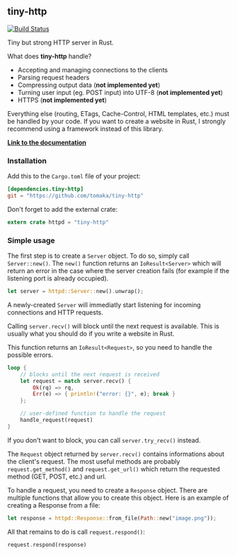 ## tiny-http

[![Build Status](https://travis-ci.org/tomaka/tiny-http.svg?branch=master)](https://travis-ci.org/tomaka/tiny-http)

Tiny but strong HTTP server in Rust.

What does **tiny-http** handle?
 - Accepting and managing connections to the clients
 - Parsing request headers
 - Compressing output data (**not implemented yet**)
 - Turning user input (eg. POST input) into UTF-8 (**not implemented yet**)
 - HTTPS (**not implemented yet**)

Everything else (routing, ETags, Cache-Control, HTML templates, etc.) must be handled by your code.
If you want to create a website in Rust, I strongly recommend using a framework instead of this library.

[**Link to the documentation**](http://www.rust-ci.org/tomaka/tiny-http/doc/tiny-http/)

### Installation

Add this to the `Cargo.toml` file of your project:

```toml
[dependencies.tiny-http]
git = "https://github.com/tomaka/tiny-http"
```

Don't forget to add the external crate:

```rust
extern crate httpd = "tiny-http"
```

### Simple usage

The first step is to create a `Server` object. To do so, simply call `Server::new()`.
The `new()` function returns an `IoResult<Server>` which will return an error
in the case where the server creation fails (for example if the listening port is already occupied).

```rust
let server = httpd::Server::new().unwrap();
```

A newly-created `Server` will immediatly start listening for incoming connections and HTTP requests.

Calling `server.recv()` will block until the next request is available. This is usually what you should do
if you write a website in Rust.

This function returns an `IoResult<Request>`, so you need to handle the possible errors.

```rust
loop {
	// blocks until the next request is received
    let request = match server.recv() {
    	Ok(rq) => rq,
    	Err(e) => { println!("error: {}", e); break }
	};

	// user-defined function to handle the request
    handle_request(request)
}
```

If you don't want to block, you can call `server.try_recv()` instead.

The `Request` object returned by `server.recv()` contains informations about the client's request.
The most useful methods are probably `request.get_method()` and `request.get_url()` which return the
requested method (GET, POST, etc.) and url.

To handle a request, you need to create a `Response` object. There are multiple functions that allow you
to create this object. Here is an example of creating a Response from a file:

```rust
let response = httpd::Response::from_file(Path::new("image.png"));
```

All that remains to do is call `request.respond()`:

```rust
request.respond(response)
```

